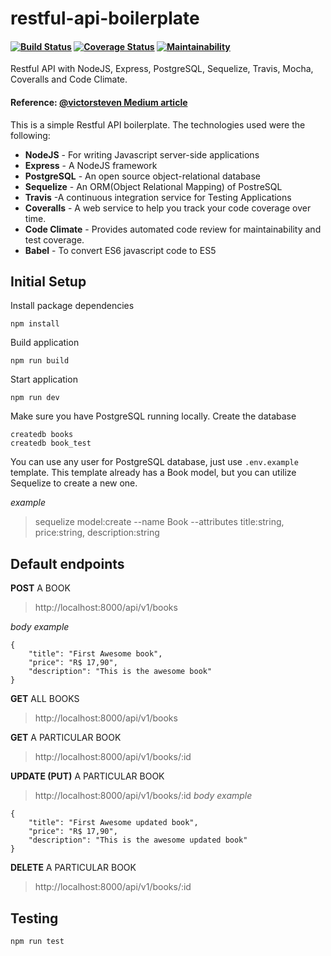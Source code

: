 # restful-api-boilerplate
#### [![Build Status](https://travis-ci.org/kazuhirodk/restful-api-boilerplate.svg?branch=master)](https://travis-ci.org/kazuhirodk/restful-api-boilerplate) [![Coverage Status](https://coveralls.io/repos/github/kazuhirodk/restful-api-boilerplate/badge.svg?branch=master)](https://coveralls.io/github/kazuhirodk/restful-api-boilerplate?branch=master) [![Maintainability](https://api.codeclimate.com/v1/badges/8cc3280b4f8c66ee4fb2/maintainability)](https://codeclimate.com/github/kazuhirodk/restful-api-boilerplate/maintainability)
Restful API with NodeJS, Express, PostgreSQL, Sequelize, Travis, Mocha, Coveralls and Code Climate.
#### Reference: [@victorsteven Medium article](https://medium.com/@victorsteven/restful-api-with-nodejs-express-postgresql-sequelize-travis-mocha-coveralls-and-code-climate-f28715f7a014)

This is a simple Restful API boilerplate. The technologies used were the following:
- **NodeJS** - For writing Javascript server-side applications
- **Express** - A NodeJS framework
- **PostgreSQL** - An open source object-relational database
- **Sequelize** - An ORM(Object Relational Mapping) of PostreSQL
- **Travis** -A continuous integration service for Testing Applications
- **Coveralls** - A web service to help you track your code coverage over time.
- **Code Climate** - Provides automated code review for maintainability and test coverage.
- **Babel** - To convert ES6 javascript code to ES5

## Initial Setup
Install package dependencies
```
npm install
```
Build application
```
npm run build
```
Start application
```
npm run dev
```

Make sure you have PostgreSQL running locally.
Create the database
```
createdb books
createdb book_test
```
You can use any user for PostgreSQL database, just use `.env.example` template.
This template already has a Book model, but you can utilize Sequelize to create a new one.

*example*
>sequelize model:create --name Book --attributes title:string, price:string, description:string

## Default endpoints
**POST** A BOOK
> http://localhost:8000/api/v1/books

*body example*
```
{
	"title": "First Awesome book",
	"price": "R$ 17,90",
	"description": "This is the awesome book"
}
```

**GET** ALL BOOKS
> http://localhost:8000/api/v1/books

**GET** A PARTICULAR BOOK
> http://localhost:8000/api/v1/books/:id

**UPDATE (PUT)** A PARTICULAR BOOK
> http://localhost:8000/api/v1/books/:id
*body example*
```
{
	"title": "First Awesome updated book",
	"price": "R$ 17,90",
	"description": "This is the awesome updated book"
}
```
**DELETE** A PARTICULAR BOOK
> http://localhost:8000/api/v1/books/:id


## Testing
```
npm run test
```
